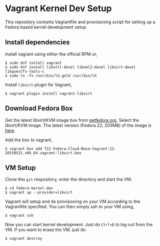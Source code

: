 Vagrant Kernel Dev Setup
========================
This repository contants Vagrantfile and provisioning script for setting up a Fedora based kernel development setup

Install dependencies
--------------------
Install vagrant using either the official RPM or,

```
$ sudo dnf install vagrant
$ sudo dnf install libxslt-devel libxml2-devel libvirt-devel libguestfs-tools-c
$ sudo ln -fs /usr/bin/ld.gold /usr/bin/ld
```
Install `libvirt` plugin for Vagrant,

```
$ vagrant plugin install vagrant-libvirt
```

Download Fedora Box
-------------------
Get the latest libvirt/KVM image box from [getfedora.org](https://getfedora.org/en/cloud/download/). Select the libvirt/KVM image. The latest version (Fedora 22, 203MB) of the image is [here](https://download.fedoraproject.org/pub/fedora/linux/releases/22/Cloud/x86_64/Images/Fedora-Cloud-Base-Vagrant-22-20150521.x86_64.vagrant-libvirt.box).

Add the box to vagrant, 

```
$ vagrant box add f22 Fedora-Cloud-Base-Vagrant-22-20150521.x86_64.vagrant-libvirt.box
```

VM Setup
--------
Clone this `git` respository, enter the directory and start the VM.
```
$ cd fedora-kernel-dev
$ vagrant up --provider=libvirt
```

Vagrant will setup and do provisioning on your VM according to the Vagrantfile specified. You can then simply ssh to your VM using,

```
$ vagrant ssh
```

Now you can start kernel development. Just do `Ctrl+D` to log out from the VM. If you want to erase the VM, just do

```
$ vagrant destroy
```

